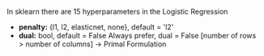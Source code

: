 In sklearn there are 15 hyperparameters in the Logistic Regression
* **penalty:** {l1, l2, elasticnet, none}, default = 'l2'
* **dual:** bool, default = False
    Always prefer, dual = False [number of rows > number of columns] -> Primal Formulation
